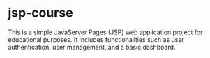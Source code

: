 # jsp-course
This is a simple JavaServer Pages (JSP) web application project for educational purposes. It includes functionalities such as user authentication, user management, and a basic dashboard.
